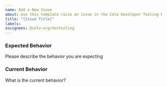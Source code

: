 ```yaml
---
name: Add a New Issue
about: Use this template raise an issue in the Celo Developer Tooling Repo.
title: "[Issue Title]"
labels:
assignees: @celo-org/devtooling
---
```



### Expected Behavior

Please describe the behavior you are expecting

### Current Behavior

What is the current behavior?
